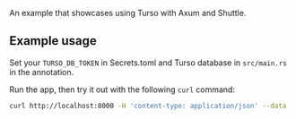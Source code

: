 An example that showcases using Turso with Axum and Shuttle.

## Example usage

Set your `TURSO_DB_TOKEN` in Secrets.toml and Turso database in `src/main.rs` in the annotation.

Run the app, then try it out with the following `curl` command:

```sh
curl http://localhost:8000 -H 'content-type: application/json' --data '{"uid":"1","email":"foo@bar.xyz"}'
```
